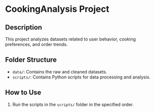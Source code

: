 # CookingAnalysis Project

## Description
This project analyzes datasets related to user behavior, cooking preferences, and order trends.

## Folder Structure
- `data/`: Contains the raw and cleaned datasets.
- `scripts/`: Contains Python scripts for data processing and analysis.


## How to Use
1. Run the scripts in the `scripts/` folder in the specified order.

